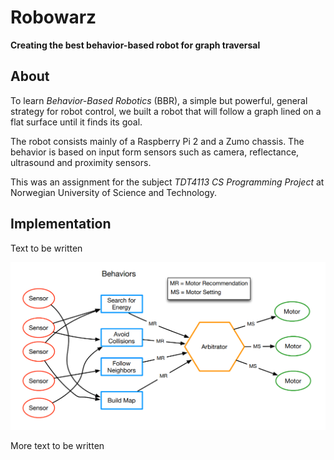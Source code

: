 # Robowarz
__Creating the best behavior-based robot for graph traversal__

## About
To learn _Behavior-Based Robotics_ (BBR), a simple but powerful,
general strategy for robot control, we built a robot that will
follow a graph lined on a flat surface until it finds its goal.

The robot consists mainly of a Raspberry Pi 2 and a Zumo chassis.
The behavior is based on input form sensors such as camera,
reflectance, ultrasound and proximity sensors.

This was an assignment for the subject _TDT4113 CS Programming
Project_ at Norwegian University of Science and Technology.

## Implementation
Text to be written

![A typical example of behavior-based robotic control][bbrc]

More text to be written

[bbrc]: https://raw.githubusercontent.com/clauswrm/robowarz/master/bbr.png
"A typical example of behavior-based robotic control"
